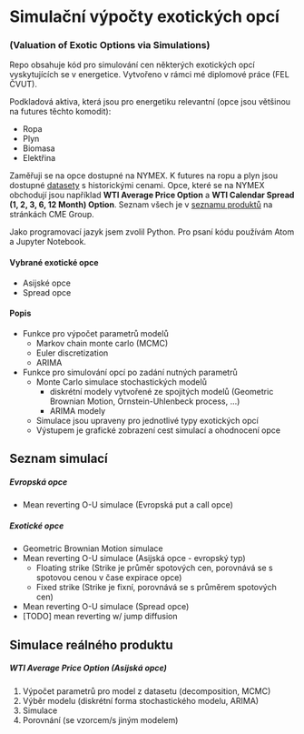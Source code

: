# Simulační výpočty exotických opcí
### (Valuation of Exotic Options via Simulations)


Repo obsahuje kód pro simulování cen některých exotických opcí vyskytujících se v energetice. Vytvořeno v rámci mé diplomové práce (FEL ČVUT).  

Podkladová aktiva, která jsou pro energetiku relevantní (opce jsou většinou na futures těchto komodit):

* Ropa
* Plyn
* Biomasa
* Elektřina

Zaměřuji se na opce dostupné na NYMEX. K futures na ropu a plyn jsou dostupné [datasety](https://www.eia.gov/dnav/pet/pet_pri_fut_s1_d.htm) s historickými cenami. Opce, které se na NYMEX obchodují jsou například **WTI Average Price Option** a **WTI Calendar Spread (1, 2, 3, 6, 12 Month) Option**. Seznam všech je v [seznamu produktů](https://www.cmegroup.com/trading/products/#pageNumber=1&sortAsc=false&sortField=oi&group=7&page=1&cleared=Options) na stránkách CME Group.

Jako programovací jazyk jsem zvolil Python. Pro psaní kódu používám Atom a Jupyter Notebook.


#### Vybrané exotické opce  
* Asijské opce
* Spread opce


#### Popis
* Funkce pro výpočet parametrů modelů
	* Markov chain monte carlo (MCMC)
 	* Euler discretization
 	* ARIMA
* Funkce pro simulování opcí po zadání nutných parametrů
	* Monte Carlo simulace stochastických modelů
		* diskrétní modely vytvořené ze spojitých modelů (Geometric Brownian Motion, Ornstein-Uhlenbeck process, ...)
		* ARIMA modely
	* Simulace jsou upraveny pro jednotlivé typy exotických opcí
	* Výstupem je grafické zobrazení cest simulací a ohodnocení opce


## Seznam simulací
##### Evropská opce
* Mean reverting O-U simulace (Evropská put a call opce)

##### Exotické opce

* Geometric Brownian Motion simulace
* Mean reverting O-U simulace (Asijská opce - evropský typ)
	* Floating strike (Strike je průměr spotových cen, porovnává se s spotovou cenou v čase expirace opce)
	* Fixed strike (Strike je fixní, porovnává se s průměrem spotových cen)
* Mean reverting O-U simulace (Spread opce)
* [TODO] mean reverting w/ jump diffusion

## Simulace reálného produktu

##### WTI Average Price Option (Asijská opce)

1. Výpočet parametrů pro model z datasetu (decomposition, MCMC)
2. Výběr modelu (diskrétní forma stochastického modelu, ARIMA)
3. Simulace
4. Porovnání (se vzorcem/s jiným modelem)